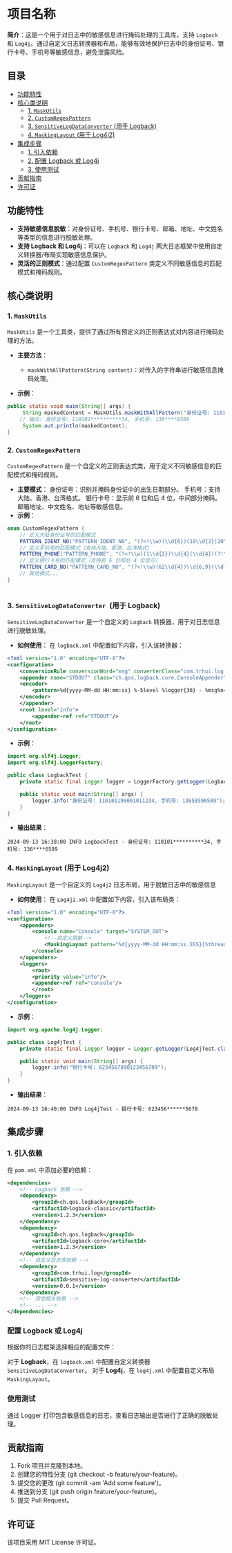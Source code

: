 # 项目名称

**简介**：这是一个用于对日志中的敏感信息进行掩码处理的工具库，支持 `Logback` 和 `Log4j`。通过自定义日志转换器和布局，能够有效地保护日志中的身份证号、银行卡号、手机号等敏感信息，避免泄露风险。

## 目录

- [功能特性](#功能特性)
- [核心类说明](#核心类说明)
    - [1. `MaskUtils`](#1-maskutils)
    - [2. `CustomRegexPattern`](#2-customregexpattern)
    - [3. `SensitiveLogDataConverter` (用于 Logback)](#3-sensitivelogdataconverter-用于-logback)
    - [4. `MaskingLayout` (用于 Log4j2)](#4-maskinglayout-用于-log4j2)
- [集成步骤](#集成步骤)
    - [1. 引入依赖](#1-引入依赖)
    - [2. 配置 Logback 或 Log4j](#2-配置-logback-或-log4j)
    - [3. 使用测试](#3-使用测试)
- [贡献指南](#贡献指南)
- [许可证](#许可证)
## 功能特性

- **支持敏感信息脱敏**：对身份证号、手机号、银行卡号、邮箱、地址、中文姓名等类型的信息进行脱敏处理。
- **支持 Logback 和 Log4j**：可以在 `Logback` 和 `Log4j` 两大日志框架中使用自定义转换器/布局实现敏感信息保护。
- **灵活的正则模式**：通过配置 `CustomRegexPattern` 类定义不同敏感信息的匹配模式和掩码规则。

## 核心类说明


### 1. `MaskUtils`

`MaskUtils` 是一个工具类，提供了通过所有预定义的正则表达式对内容进行掩码处理的方法。

- **主要方法**：
    - `maskWithAllPattern(String content)`：对传入的字符串进行敏感信息掩码处理。

- **示例**：

```java
public static void main(String[] args) {
     String maskedContent = MaskUtils.maskWithAllPattern("身份证号: 110101199001011234, 手机号: 13658596589");
    // 输出: 身份证号: 110101**********34, 手机号: 136****6589
     System.out.println(maskedContent);
}

```
### 2. `CustomRegexPattern`
`CustomRegexPattern` 是一个自定义的正则表达式类，用于定义不同敏感信息的匹配模式和掩码规则。
- **主要模式**：
    身份证号：识别并掩码身份证中的出生日期部分。
    手机号：支持大陆、香港、台湾格式。
    银行卡号：显示前 6 位和后 4 位，中间部分掩码。
    邮箱地址、中文姓名、地址等敏感信息。 
- **示例**：
```java
enum CustomRegexPattern {
    // 定义大陆身份证号的匹配模式
    PATTERN_IDENT_NO("PATTERN_IDENT_NO", "(?<!\\w)(\\d{6})(19\\d{2}|20\\d{2})(0[1-9]|1[0-2])(0[1-9]|[12]\\d|3[01])(\\d{2})(\\d{1}[0-9Xx])(?!\\w)", "$1**********$6"),
    // 定义手机号的匹配模式（支持大陆、香港、台湾格式）
    PATTERN_PHONE("PATTERN_PHONE", "(?<!\\w)(1\\d{2})\\d{4}(\\d{4})(?!\\w)|(?<!\\w)(\\d{4})\\d{3}(\\d{3})(?!\\w)|(?<!\\w)(09\\d{2})\\d{4}(\\d{2})(?!\\w)", "$1$3$5****$2$4$6"),
    // 定义银行卡号的匹配模式（支持前 6 位和后 4 位显示）
    PATTERN_CARD_NO("PATTERN_CARD_NO", "(?<!\\w)(62\\d{4})\\d{6,9}(\\d{4})(?!\\w)", "$1******$2"),
    // 其他模式...
}
 
```
### 3. `SensitiveLogDataConverter `(用于 Logback)
`SensitiveLogDataConverter` 是一个自定义的 `Logback` 转换器，用于对日志信息进行脱敏处理。

- **如何使用**： 在 `logback.xml` 中配置如下内容，引入该转换器：

```xml
<?xml version="1.0" encoding="UTF-8"?>
<configuration>
    <conversionRule conversionWord="msg" converterClass="com.trhui.log.SensitiveLogDataConverter"/>
    <appender name="STDOUT" class="ch.qos.logback.core.ConsoleAppender">
    <encoder>
        <pattern>%d{yyyy-MM-dd HH:mm:ss} %-5level %logger{36} - %msg%n</pattern>
    </encoder>
    </appender>
    <root level="info">
        <appender-ref ref="STDOUT"/>
    </root>
</configuration>
```
- **示例**：
```java
import org.slf4j.Logger;
import org.slf4j.LoggerFactory;

public class LogbackTest {
    private static final Logger logger = LoggerFactory.getLogger(LogbackTest.class);

    public static void main(String[] args) {
        logger.info("身份证号: 110101199001011234, 手机号: 13658596589");
    }
}
```
- **输出结果**：
```text
2024-09-13 16:38:00 INFO LogbackTest - 身份证号: 110101**********34, 手机号: 136****6589

```
### 4. `MaskingLayout` (用于 Log4j2)
`MaskingLayout` 是一个自定义的 `Log4j2` 日志布局，用于脱敏日志中的敏感信息

- **如何使用**： 在 `Log4j2.xml` 中配置如下内容，引入该布局类：

```xml 
<?xml version="1.0" encoding="UTF-8"?>
<configuration>
    <appenders>
        <console name="Console" target="SYSTEM_OUT">
            <!--自定义脱敏-->
            <MaskingLayout pattern="%d{yyyy-MM-dd HH:mm:ss.SSS}[%thread] %-5level %logger{36} - %msg%n" />
        </console>
    </appenders>
    <loggers>
        <root>
        <priority value="info"/>
        <appender-ref ref="console"/>
        </root>
    </loggers>
</configuration>
```
- **示例**：
```java
import org.apache.log4j.Logger;

public class Log4jTest {
    private static final Logger logger = Logger.getLogger(Log4jTest.class);

    public static void main(String[] args) {
        logger.info("银行卡号: 6234567890123456789");
    }
}

```
- **输出结果**：
```text
2024-09-13 16:40:00 INFO Log4jTest - 银行卡号: 623456******5678

```
## 集成步骤
### 1. 引入依赖
在 `pom.xml` 中添加必要的依赖：
```xml
<dependencies>
    <!-- Logback 依赖 -->
    <dependency>
        <groupId>ch.qos.logback</groupId>
        <artifactId>logback-classic</artifactId>
        <version>1.2.3</version>
    </dependency>
    <dependency>
        <groupId>ch.qos.logback</groupId>
        <artifactId>logback-core</artifactId>
        <version>1.2.3</version>
    </dependency>
    <!-- 自定义日志库依赖 -->
    <dependency>
        <groupId>com.trhui.log</groupId>
        <artifactId>sensitive-log-converter</artifactId>
        <version>0.0.1</version>
    </dependency>
    <!-- 其他相关依赖 -->
    <!-- ... -->
</dependencies>
```
### 配置 Logback 或 Log4j
根据你的日志框架选择相应的配置文件：

对于 **Logback**，在 `logback.xml` 中配置自定义转换器 `SensitiveLogDataConverter`。
对于 **Log4j**，在 `log4j.xml` 中配置自定义布局 `MaskingLayout`。

### 使用测试
通过 Logger 打印包含敏感信息的日志，查看日志输出是否进行了正确的脱敏处理。

## 贡献指南
1. Fork 项目并克隆到本地。
2. 创建您的特性分支 (git checkout -b feature/your-feature)。
3. 提交您的更改 (git commit -am 'Add some feature')。
4. 推送到分支 (git push origin feature/your-feature)。
5. 提交 Pull Request。

## 许可证
该项目采用 MIT License 许可证。
